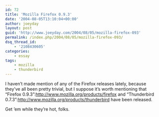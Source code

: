 ```yaml
---
id: 72
title: 'Mozilla Firefox 0.9.3'
date: '2004-08-05T13:10:04+00:00'
author: joeyday
layout: post
guid: 'http://www.joeyday.com/2004/08/05/mozilla-firefox-093'
permalink: /index.php/2004/08/05/mozilla-firefox-093/
dsq_thread_id:
    - '2108430605'
categories:
    - essay
tags:
    - mozilla
    - thunderbird
---
```


I haven’t made mention of any of the Firefox releases lately, because they’ve all been pretty trivial, but I suppose it’s worth mentioning that “Firefox 0.9.3”:http://www.mozilla.org/products/firefox and “Thunderbird 0.7.3”:http://www.mozilla.org/products/thunderbird have been released.

Get ’em while they’re hot, folks.